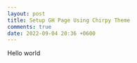 ```yaml
---
layout: post
title: Setup GH Page Using Chirpy Theme
comments: true
date: 2022-09-04 20:36 +0600
---
```


Hello world